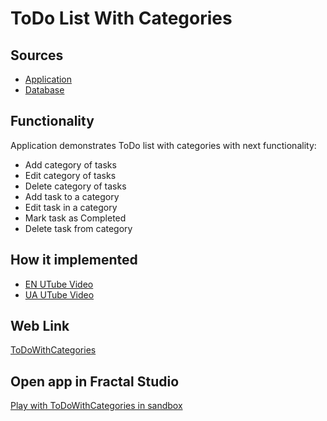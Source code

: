 # ToDo List With Categories

## Sources

- [Application](https://github.com/fraplat/FractalPlatform/tree/main/FractalPlatform.Examples/Applications/ToDoWithCategories/ToDoWithCategoriesApplication.cs)
- [Database](https://github.com/fraplat/FractalPlatform/tree/main/FractalPlatform.Examples/Databases/ToDoWithCategories)

## Functionality

Application demonstrates ToDo list with categories with next functionality:
- Add category of tasks
- Edit category of tasks
- Delete category of tasks
- Add task to a category
- Edit task in a category
- Mark task as Completed
- Delete task from category

## How it implemented

- [EN UTube Video](https://fraplat.tech/jupiter/UTube?tag=103)
- [UA UTube Video](https://fraplat.tech/jupiter/UTube?tag=203)

## Web Link

[ToDoWithCategories](https://fraplat.tech/jupiter/ToDoWithCategories)

## Open app in Fractal Studio

[Play with ToDoWithCategories in sandbox](https://fraplat.tech/mars/FractalStudio/?tag=ToDoWithCategories+template)
